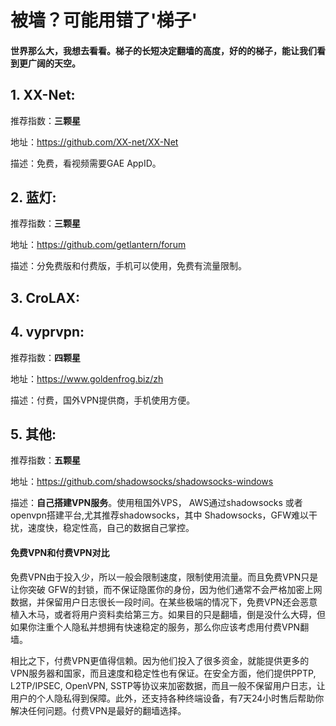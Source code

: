 # 被墙？可能用错了'梯子' #

#### 世界那么大，我想去看看。梯子的长短决定翻墙的高度，好的的梯子，能让我们看到更广阔的天空。

## 1. XX-Net: ##


推荐指数：**三颗星**


地址：https://github.com/XX-net/XX-Net

描述：免费，看视频需要GAE AppID。

## 2. 蓝灯: ##


推荐指数：**三颗星**

地址：https://github.com/getlantern/forum

描述：分免费版和付费版，手机可以使用，免费有流量限制。

## 3. CroLAX: ##




## 4. vyprvpn: ##


推荐指数：**四颗星**

地址：https://www.goldenfrog.biz/zh

描述：付费，国外VPN提供商，手机使用方便。


## 5. 其他: ##


推荐指数：**五颗星**

地址：https://github.com/shadowsocks/shadowsocks-windows

描述：**自己搭建VPN服务**。使用租国外VPS， AWS通过shadowsocks 或者 openvpn搭建平台,尤其推荐shadowsocks，其中 Shadowsocks，GFW难以干扰，速度快，稳定性高，自己的数据自己掌控。


#### 免费VPN和付费VPN对比 ####

免费VPN由于投入少，所以一般会限制速度，限制使用流量。而且免费VPN只是让你突破 GFW的封锁，而不保证隐匿你的身份，因为他们通常不会严格加密上网数据，并保留用户日志很长一段时间。在某些极端的情况下，免费VPN还会恶意植入木马，或者将用户资料卖给第三方。如果目的只是翻墙，倒是没什么大碍，但如果你注重个人隐私并想拥有快速稳定的服务，那么你应该考虑用付费VPN翻墙。

相比之下，付费VPN更值得信赖。因为他们投入了很多资金，就能提供更多的VPN服务器和国家，而且速度和稳定性也有保证。在安全方面，他们提供PPTP, L2TP/IPSEC, OpenVPN, SSTP等协议来加密数据，而且一般不保留用户日志，让用户的个人隐私得到保障。此外，还支持各种终端设备，有7天24小时售后帮助你解决任何问题。付费VPN是最好的翻墙选择。

